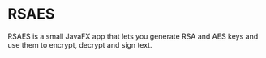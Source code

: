 # RSAES

RSAES is a small JavaFX app that lets you generate RSA and AES keys and use them to encrypt, decrypt and sign text.